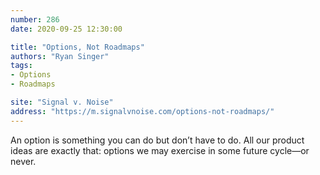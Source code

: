 ```yaml
---
number: 286
date: 2020-09-25 12:30:00

title: "Options, Not Roadmaps"
authors: "Ryan Singer"
tags:
- Options
- Roadmaps

site: "Signal v. Noise"
address: "https://m.signalvnoise.com/options-not-roadmaps/"
---
```


An option is something you can do but don’t have to do. All our product ideas are exactly that: options we may exercise in some future cycle—or never.
